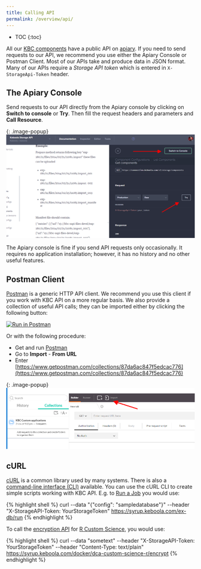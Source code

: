 ```yaml
---
title: Calling API 
permalink: /overview/api/
---
```


* TOC
{:toc}

All our [KBC components](/overview/) have a public API on [apiary](https://apiary.io/). If you need to send requests to our 
API, we recommend you use either the Apiary Console or Postman Client. Most of our APIs take and produce data in JSON format. 
Many of our APIs require a *Storage API token* which is entered in `X-StorageApi-Token` header.

## The Apiary Console
Send requests to our API directly from the Apiary console by clicking on **Switch to console** or **Try**. Then fill the request headers and parameters and **Call Resource**.

{: .image-popup}
![Apiary console](/overview/api/apiary-console.png)

The Apiary console is fine if you send API requests only occasionally. It requires no application installation; however, it has no history and no other useful features.
 
## Postman Client
[Postman](https://www.getpostman.com/) is a generic HTTP API client. We recommend you use this client if you work with KBC API on a more regular basis. We also provide
a collection of useful API calls; they can be imported either by clicking the following button:

[![Run in Postman](https://run.pstmn.io/button.png)](https://app.getpostman.com/run-collection/7dc2e4b41225738f5411)

Or with the following procedure: 

- Get and run [Postman](https://www.getpostman.com/)
- Go to **Import** - **From URL** 
- Enter [https://www.getpostman.com/collections/87da6ac847f5edcac776](https://www.getpostman.com/collections/87da6ac847f5edcac776)

{: .image-popup}
![Apiary console](/overview/api/postman-import.png)

## cURL
[cURL](https://curl.haxx.se/) is a common library used by many systems. There is also a [command-line interface (CLI)](https://curl.haxx.se/docs/manpage.html) 
available. You can use the cURL CLI to create simple scripts working with KBC API. E.g. to 
[Run a Job](/overview/jobs/) you would use:

{% highlight shell %}
curl --data "{\"config\": \"sampledatabase\"}" --header "X-StorageAPI-Token: YourStorageToken" https://syrup.keboola.com/ex-db/run 
{% endhighlight %}

To call the [encryption API](/overview/encryption/) for [R Custom Science](/extend/custom-science/), you would use:

{% highlight shell %}
curl --data "sometext" --header "X-StorageAPI-Token: YourStorageToken" --header "Content-Type: text/plain" https://syrup.keboola.com/docker/dca-custom-science-r/encrypt
{% endhighlight %}
